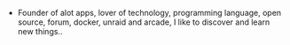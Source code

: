 - Founder of alot apps, lover of technology, programming language, open source, forum, docker, unraid and arcade, I like to discover and learn new things..
  <br>





































































































































































































































































































































































































































































































































































































































































































































































































































































































































































































































































































































































































































































































































































































































































































































































































































































































































































































































































































































































































































































































































































































































































































































































































































































































































































































































































































































































































































































































































































































































































































































































































































































































































































































































































































































































































































































































































































































































































































































































































































































































































































